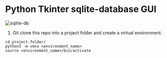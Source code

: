 # Python Tkinter sqlite-database GUI

![sqlite-db](https://user-images.githubusercontent.com/68698872/174504031-f55110ee-0b16-4ea5-a2b9-1b3d6b91e7ee.png)

1. Git clone this repo into a project folder and create a virtual environment.
```
cd project-folder/
python3 -m venv <environment_name>
source <environment_name>/bin/activate
```

